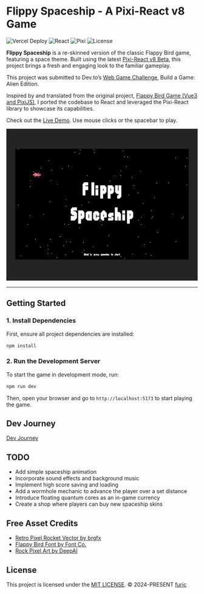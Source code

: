 # Flippy Spaceship - A Pixi-React v8 Game

![Vercel Deploy](https://deploy-badge.vercel.app/vercel/flippy-spaceship) ![React](https://img.shields.io/badge/react-v18.3.1-85d9f7.svg) ![Pixi](https://img.shields.io/badge/pixi-v8.4.1-df3062.svg) ![License](https://img.shields.io/badge/license-MIT-greeen)

**Flippy Spaceship** is a re-skinned version of the classic Flappy Bird game, featuring a space theme. Built using the latest [Pixi-React v8 Beta](https://github.com/pixijs/pixi-react/tree/beta), this project brings a fresh and engaging look to the familiar gameplay.

This project was submitted to Dev.to’s [Web Game Challenge](https://dev.to/challenges/webgame), Build a Game: Alien Edition.

Inspired by and translated from the original project, [Flappy Bird Game (Vue3 and PixiJS)](https://github.com/hairyf/vue3-pixi-flappy-bird/tree/main), I ported the codebase to React and leveraged the Pixi-React library to showcase its capabilities.

Check out the [Live Demo](https://flippy-spaceship.vercel.app). Use mouse clicks or the spacebar to play.

<p align="center">
  <img src="./public/screenshots/1.png" height="400px">
</p>

---

## Getting Started

### 1. Install Dependencies
First, ensure all project dependencies are installed:

```bash
npm install
```

### 2. Run the Development Server
To start the game in development mode, run:

```bash
npm run dev
```

Then, open your browser and go to `http://localhost:5173` to start playing the game.


## Dev Journey
[Dev Journey](https://www.richardfu.net/flippy-spaceship-exploring-the-frontiers-of-pixi-react-v8-beta/)


## TODO
- Add simple spaceship animation
- Incorporate sound effects and background music
- Implement high score saving and loading
- Add a wormhole mechanic to advance the player over a set distance
- Introduce floating quantum cores as an in-game currency
- Create a shop where players can buy new spaceship skins


## Free Asset Credits

- [Retro Pixel Rocket Vector by brgfx](https://www.freepik.com/free-vector/retro-pixel-rocket-vector_50448014.htm)
- [Flappy Bird Font by Font Co.](https://www.fontspace.com/flappy-bird-font-f21349)
- [Rock Pixel Art by DeepAI](https://deepai.org/)


## License

This project is licensed under the [MIT LICENSE](./LICENSE).
© 2024-PRESENT [furic](https://github.com/furic)
